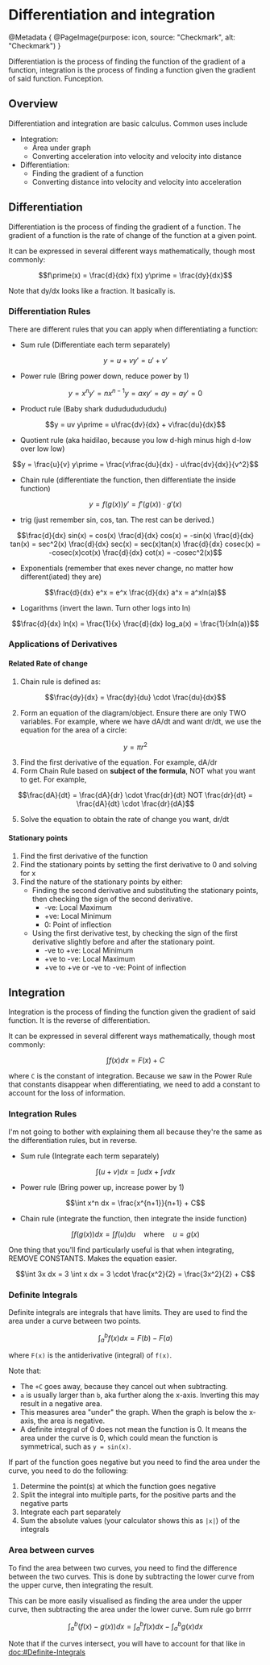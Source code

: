 # Differentiation and integration

@Metadata {
    @PageImage(purpose: icon, source: "Checkmark", alt: "Checkmark")
}

Differentiation is the process of finding the function of the gradient of a function, integration is the process 
of finding a function given the gradient of said function. Funception.

## Overview

Differentiation and integration are basic calculus. Common uses include

- Integration:
    - Area under graph
    - Converting acceleration into velocity and velocity into distance
- Differentiation:
    - Finding the gradient of a function
    - Converting distance into velocity and velocity into acceleration

## Differentiation

Differentiation is the process of finding the gradient of a function. The gradient of a function is the rate of 
change of the function at a given point.

It can be expressed in several different ways mathematically, though most commonly:
```math
f\prime(x) = \frac{d}{dx} f(x)

y\prime = \frac{dy}{dx}
```

Note that dy/dx looks like a fraction. It basically is.

### Differentiation Rules
There are different rules that you can apply when differentiating a function:
- Sum rule (Differentiate each term separately)
```math
y = u + v
y\prime = u\prime + v\prime
```
- Power rule (Bring power down, reduce power by 1)
```math
y = x^n
y\prime = nx^{n-1}

y = ax
y\prime = a

y = a
y\prime = 0
```
- Product rule (Baby shark dududududududu)
```math
y = uv
y\prime = u\frac{dv}{dx} + v\frac{du}{dx}
```
- Quotient rule (aka haidilao, because you low d-high minus high d-low over low low)
```math
y = \frac{u}{v}

y\prime = \frac{v\frac{du}{dx} - u\frac{dv}{dx}}{v^2}
```
- Chain rule (differentiate the function, then differentiate the inside function)
```math
y = f(g(x))
y\prime = f\prime(g(x)) \cdot g\prime(x)
```
- trig (just remember sin, cos, tan. The rest can be derived.)
```math
\frac{d}{dx} sin(x) = cos(x)

\frac{d}{dx} cos(x) = -sin(x)

\frac{d}{dx} tan(x) = sec^2(x)

\frac{d}{dx} sec(x) = sec(x)tan(x)

\frac{d}{dx} cosec(x) = -cosec(x)cot(x)

\frac{d}{dx} cot(x) = -cosec^2(x)
```
- Exponentials (remember that exes never change, no matter how different(iated) they are)
```math
\frac{d}{dx} e^x = e^x

\frac{d}{dx} a^x = a^xln(a)
```
- Logarithms (invert the lawn. Turn other logs into ln)
```math
\frac{d}{dx} ln(x) = \frac{1}{x}

\frac{d}{dx} log_a(x) = \frac{1}{xln(a)}
```

### Applications of Derivatives

#### Related Rate of change
1. Chain rule is defined as:
```math
\frac{dy}{dx} = \frac{dy}{du} \cdot \frac{du}{dx}
```
2. Form an equation of the diagram/object. Ensure there are only TWO variables. For example, where we 
have dA/dt and want dr/dt, we use the equation for the area of a circle:
```math
y = \pi r^2
```
3. Find the first derivative of the equation. For example, dA/dr
4. Form Chain Rule based on **subject of the formula**, NOT what you want to get. For example,
```math
\frac{dA}{dt} = \frac{dA}{dr} \cdot \frac{dr}{dt}

NOT

\frac{dr}{dt} = \frac{dA}{dt} \cdot \frac{dr}{dA}
```
5. Solve the equation to obtain the rate of change you want, dr/dt

#### Stationary points
1. Find the first derivative of the function
2. Find the stationary points by setting the first derivative to 0 and solving for x
3. Find the nature of the stationary points by either:
    - Finding the second derivative and substituting the stationary points, then checking the sign of the
    second derivative.
        - -ve: Local Maximum
        - +ve: Local Minimum
        - 0: Point of inflection
    - Using the first derivative test, by checking the sign of the first derivative slightly before and after
    the stationary point.
        - -ve to +ve: Local Minimum
        - +ve to -ve: Local Maximum
        - +ve to +ve or -ve to -ve: Point of inflection

## Integration

Integration is the process of finding the function given the gradient of said function. It is the reverse of
differentiation.

It can be expressed in several different ways mathematically, though most commonly:
```math
\int f(x) dx = F(x) + C
```
where `C` is the constant of integration. Because we saw in the Power Rule that constants disappear when
differentiating, we need to add a constant to account for the loss of information.

### Integration Rules
I'm not going to bother with explaining them all because they're the same as the differentiation rules, but in reverse.

- Sum rule (Integrate each term separately)
```math
\int (u + v) dx = \int u dx + \int v dx
```
- Power rule (Bring power up, increase power by 1)
```math
\int x^n dx = \frac{x^{n+1}}{n+1} + C
```
- Chain rule (integrate the function, then integrate the inside function)
```math
\int f(g(x)) dx = \int f(u) du \quad \textrm{where} \quad u = g(x)
```

One thing that you'll find particularly useful is that when integrating, REMOVE CONSTANTS. Makes the equation easier.
```math
\int 3x dx = 3 \int x dx = 3 \cdot \frac{x^2}{2} = \frac{3x^2}{2} + C
```

### Definite Integrals
Definite integrals are integrals that have limits. They are used to find the area under a curve between two points.
```math
\int_a^b f(x) dx = F(b) - F(a)
```
where `F(x)` is the antiderivative (integral) of `f(x)`.

Note that:
- The `+C` goes away, because they cancel out when subtracting.
- `a` is usually larger than `b`, aka further along the x-axis. Inverting this may result in a negative area.
- This measures area "under" the graph. When the graph is below the x-axis, the area is negative.
- A definite integral of 0 does not mean the function is 0. It means the area under the curve is 0, which could
mean the function is symmetrical, such as `y = sin(x)`.

If part of the function goes negative but you need to find the area under the curve, you need to do the following:
1. Determine the point(s) at which the function goes negative
2. Split the integral into multiple parts, for the positive parts and the negative parts
3. Integrate each part separately
4. Sum the absolute values (your calculator shows this as `|x|`) of the integrals

### Area between curves
To find the area between two curves, you need to find the difference between the two curves. This is done by
subtracting the lower curve from the upper curve, then integrating the result.

This can be more easily visualised as finding the area under the upper curve, then subtracting the area under the
lower curve. Sum rule go brrrr
```math
\int_a^b (f(x) - g(x)) dx

= \int_a^b f(x) dx - \int_a^b g(x) dx
```

Note that if the curves intersect, you will have to account for that like in <doc:#Definite-Integrals>
